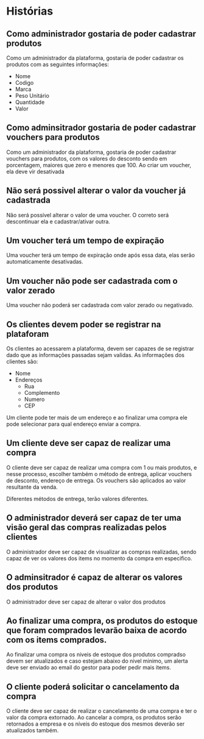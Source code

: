 # Histórias

## Como administrador gostaria de poder cadastrar produtos

Como um administrador da plataforma, gostaria de poder cadastrar os produtos com as seguintes informações:

- Nome
- Codigo
- Marca
- Peso Unitário
- Quantidade
- Valor

## Como adminsitrador gostaria de poder cadastrar vouchers para produtos

Como um administrador da plataforma, gostaria de poder cadastrar vouchers para produtos, com os valores do desconto sendo em porcentagem, maiores que zero e menores que 100. Ao criar um voucher, ela deve vir desativada

## Não será possivel alterar o valor da voucher já cadastrada

Não será possível alterar o valor de uma voucher. O correto será descontinuar ela e cadastrar/ativar outra.

## Um voucher terá um tempo de expiração

Uma voucher terá um tempo de expiração onde após essa data, elas serão automaticamente desativadas.

## Um voucher não pode ser cadastrada com o valor zerado

Uma voucher não poderá ser cadastrada com valor zerado ou negativado. 

## Os clientes devem poder se registrar na plataforam

Os clientes ao acessarem a plataforma, devem ser capazes de se registrar dado que as informações passadas sejam validas. As informações dos clientes são:

- Nome
- Endereços
    - Rua
    - Complemento
    - Numero
    - CEP

Um cliente pode ter mais de um endereço e ao finalizar uma compra ele pode selecionar para qual endereço enviar a compra.

## Um cliente deve ser capaz de realizar uma compra

O cliente deve ser capaz de realizar uma compra com 1 ou mais produtos, e nesse processo, escolher também o método de entrega, aplicar vouchers de desconto,
endereço de entrega. Os vouchers são aplicados ao valor resultante da venda.

Diferentes métodos de entrega, terão valores diferentes.

## O administrador deverá ser capaz de ter uma visão geral das compras realizadas pelos clientes

O administrador deve ser capaz de visualizar as compras realizadas, sendo capaz de ver os valores dos items no momento da compra em especifico.

## O adminsitrador é capaz de alterar os valores dos produtos

O administrador deve ser capaz de alterar o valor dos produtos

## Ao finalizar uma compra, os produtos do estoque que foram comprados levarão baixa de acordo com os items comprados.

Ao finalizar uma compra os niveis de estoque dos produtos compradso devem ser atualizados e caso estejam abaixo do nivel minimo, um alerta deve ser enviado
ao email do gestor para poder pedir mais items.

## O cliente poderá solicitar o cancelamento da compra

O cliente deve ser capaz de realizar o cancelamento de uma compra e ter o valor da compra extornado. Ao cancelar a compra, os produtos serão retornados a empresa
e os níveis do estoque dos mesmos deverão ser atualizados também.